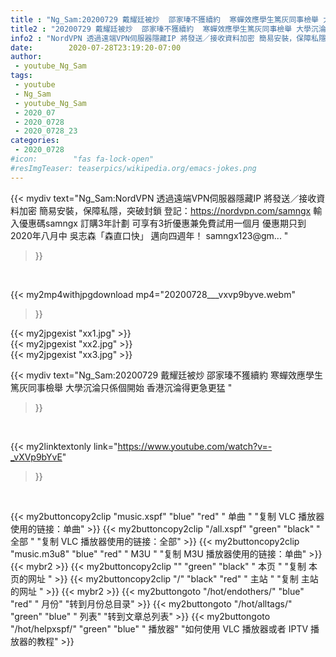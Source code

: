 ```yaml
---
title : "Ng_Sam:20200729 戴耀廷被炒  邵家瑧不獲續約  寒蟬效應學生篤灰同事檢舉 大學沉淪只係個開始 香港沉淪得更急更猛 "
title2 : "20200729 戴耀廷被炒  邵家瑧不獲續約  寒蟬效應學生篤灰同事檢舉 大學沉淪只係個開始 香港沉淪得更急更猛 "
info2 : "NordVPN 透過遠端VPN伺服器隱藏IP 將發送／接收資料加密 簡易安裝，保障私隱，突破封鎖 登記：https://nordvpn.com/samngx 輸入優惠碼samngx 訂購3年計劃 可享有3折優惠兼免費試用一個月 優惠期只到2020年八月中 吳志森「森直口快」 邁向四週年！ samngx123@gm... "
date:        2020-07-28T23:19:20-07:00
author:
 - youtube_Ng_Sam
tags:
 - youtube
 - Ng_Sam
 - youtube_Ng_Sam
 - 2020_07
 - 2020_0728
 - 2020_0728_23
categories:
 - 2020_0728
#icon:        "fas fa-lock-open"
#resImgTeaser: teaserpics/wikipedia.org/emacs-jokes.png
---
```


{{< mydiv text="Ng_Sam:NordVPN 透過遠端VPN伺服器隱藏IP 將發送／接收資料加密 簡易安裝，保障私隱，突破封鎖 登記：https://nordvpn.com/samngx 輸入優惠碼samngx 訂購3年計劃 可享有3折優惠兼免費試用一個月 優惠期只到2020年八月中 吳志森「森直口快」 邁向四週年！ samngx123@gm... "
>}}
<br>


{{< my2mp4withjpgdownload mp4="20200728___vxvp9byve.webm"
>}}

{{< my2jpgexist "xx1.jpg" >}}<br>
{{< my2jpgexist "xx2.jpg" >}}<br>
{{< my2jpgexist "xx3.jpg" >}}<br>



{{< mydiv text="Ng_Sam:20200729 戴耀廷被炒  邵家瑧不獲續約  寒蟬效應學生篤灰同事檢舉 大學沉淪只係個開始 香港沉淪得更急更猛 "
>}}
<br>

{{< my2linktextonly link="https://www.youtube.com/watch?v=-_vXVp9bYvE"
>}}


<br>

{{< my2buttoncopy2clip "music.xspf"        "blue"   "red"    " 单曲 "  "复制 VLC 播放器使用的链接：单曲" >}} {{< my2buttoncopy2clip "/all.xspf"         "green"  "black"  " 全部 "  "复制 VLC 播放器使用的链接：全部" >}} {{< my2buttoncopy2clip "music.m3u8"        "blue"   "red"    " M3U  "    "复制 M3U 播放器使用的链接：单曲" >}} {{< mybr2 >}} {{< my2buttoncopy2clip ""                  "green"  "black"  " 本页 "    "复制 本页的网址 " >}} {{< my2buttoncopy2clip "/"                 "black"  "red"    " 主站 "    "复制 主站的网址 " >}} {{< mybr2 >}} {{< my2buttongoto      "/hot/endothers/"   "blue"   "red"    " 月份"   "转到月份总目录" >}} {{< my2buttongoto      "/hot/alltags/"     "green"  "blue"   " 列表"   "转到文章总列表" >}} {{< my2buttongoto      "/hot/helpxspf/"    "green"  "blue"   " 播放器" "如何使用 VLC 播放器或者 IPTV 播放器的教程" >}} 
